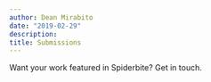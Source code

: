 ```yaml
---
author: Dean Mirabito
date: "2019-02-29"
description:
title: Submissions
---
```


Want your work featured in Spiderbite? Get in touch.  



